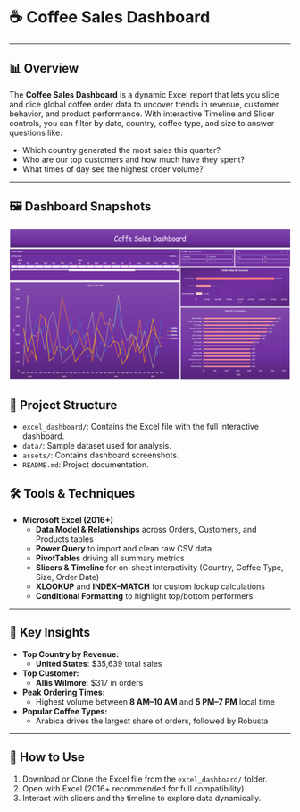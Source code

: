 
# ☕ Coffee Sales Dashboard

---

## 📊 Overview

The **Coffee Sales Dashboard** is a dynamic Excel report that lets you slice and dice global coffee order data to uncover trends in revenue, customer behavior, and product performance. With interactive Timeline and Slicer controls, you can filter by date, country, coffee type, and size to answer questions like:

- Which country generated the most sales this quarter?  
- Who are our top customers and how much have they spent?  
- What times of day see the highest order volume?  

---

## 🖼️ Dashboard Snapshots

![Dashboard Preview](assets/coffe-sales-dashboard.png)

## 📁 Project Structure

- `excel_dashboard/`: Contains the Excel file with the full interactive dashboard.
- `data/`: Sample dataset used for analysis.
- `assets/`: Contains dashboard screenshots.
- `README.md`: Project documentation.


## 🛠 Tools & Techniques

- **Microsoft Excel (2016+)**  
  - **Data Model & Relationships** across Orders, Customers, and Products tables  
  - **Power Query** to import and clean raw CSV data  
  - **PivotTables** driving all summary metrics  
  - **Slicers & Timeline** for on-sheet interactivity (Country, Coffee Type, Size, Order Date)  
  - **XLOOKUP** and **INDEX–MATCH** for custom lookup calculations  
  - **Conditional Formatting** to highlight top/bottom performers  

---

## 🎯 Key Insights

- **Top Country by Revenue:**  
  - **United States**: \$35,639 total sales  
- **Top Customer:**  
  - **Allis Wilmore**: \$317 in orders  
- **Peak Ordering Times:**  
  - Highest volume between **8 AM–10 AM** and **5 PM–7 PM** local time  
- **Popular Coffee Types:**  
  - Arabica drives the largest share of orders, followed by Robusta  

---

## 🚀 How to Use

1. Download or Clone the Excel file from the `excel_dashboard/` folder.
2. Open with Excel (2016+ recommended for full compatibility).
3. Interact with slicers and the timeline to explore data dynamically.
